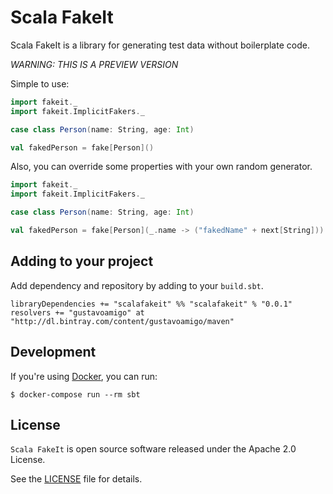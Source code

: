 # Scala FakeIt

Scala FakeIt is a library for generating test data without boilerplate code.

_WARNING: THIS IS A PREVIEW VERSION_

Simple to use:

```scala
import fakeit._
import fakeit.ImplicitFakers._

case class Person(name: String, age: Int)

val fakedPerson = fake[Person]()
```

Also, you can override some properties with your own random generator.
```scala
import fakeit._
import fakeit.ImplicitFakers._

case class Person(name: String, age: Int)

val fakedPerson = fake[Person](_.name -> ("fakedName" + next[String]))
```

## Adding to your project

Add dependency and repository by adding to your `build.sbt`.

    libraryDependencies += "scalafakeit" %% "scalafakeit" % "0.0.1"
    resolvers += "gustavoamigo" at "http://dl.bintray.com/content/gustavoamigo/maven"
    
## Development

If you're using [Docker](https://www.docker.com/), you can run:

```shell
$ docker-compose run --rm sbt
```

## License

`Scala FakeIt` is open source software released under the Apache 2.0 License.

See the [LICENSE](https://github.com/gustavoamigo/scalafakeit/blob/master/LICENSE) file for details.

